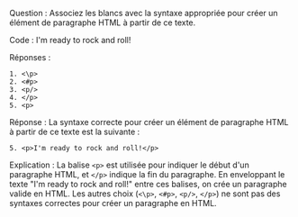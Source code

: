 Question : 
Associez les blancs avec la syntaxe appropriée pour créer un élément de paragraphe HTML à partir de ce texte.

Code :
I'm ready to rock and roll!

Réponses :
```
1. <\p>
2. <#p>
3. <p/>
4. </p>
5. <p>
```

Réponse :
La syntaxe correcte pour créer un élément de paragraphe HTML à partir de ce texte est la suivante :
```
5. <p>I'm ready to rock and roll!</p>
```

Explication :
La balise `<p>` est utilisée pour indiquer le début d'un paragraphe HTML, et `</p>` indique la fin du paragraphe. En enveloppant le texte "I'm ready to rock and roll!" entre ces balises, on crée un paragraphe valide en HTML. Les autres choix (`<\p>`, `<#p>`, `<p/>`, `</p>`) ne sont pas des syntaxes correctes pour créer un paragraphe en HTML.
